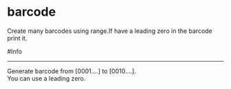 # barcode
Create many barcodes using range.If have a leading zero in the barcode print it.

#Info

<hr/>

Generate barcode from [0001....] to [0010....].<br/>
You can use a leading zero.
